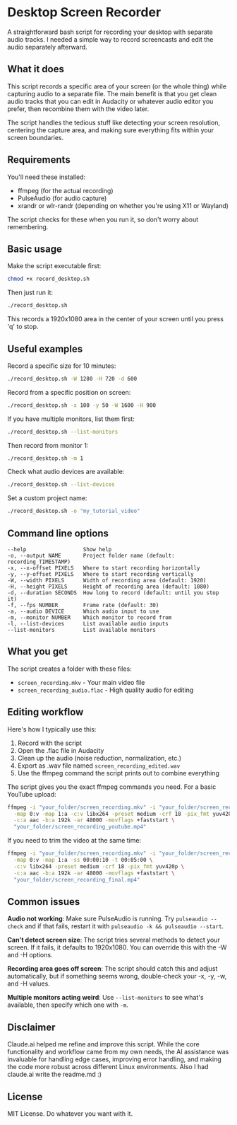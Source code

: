 # Desktop Screen Recorder

A straightforward bash script for recording your desktop with separate audio tracks. I needed a simple way to record screencasts and edit the audio separately afterward.

## What it does

This script records a specific area of your screen (or the whole thing) while capturing audio to a separate file. The main benefit is that you get clean audio tracks that you can edit in Audacity or whatever audio editor you prefer, then recombine them with the video later.

The script handles the tedious stuff like detecting your screen resolution, centering the capture area, and making sure everything fits within your screen boundaries.

## Requirements

You'll need these installed:

- ffmpeg (for the actual recording)
- PulseAudio (for audio capture)
- xrandr or wlr-randr (depending on whether you're using X11 or Wayland)

The script checks for these when you run it, so don't worry about remembering.

## Basic usage

Make the script executable first:

```bash
chmod +x record_desktop.sh
```

Then just run it:

```bash
./record_desktop.sh
```

This records a 1920x1080 area in the center of your screen until you press 'q' to stop.

## Useful examples

Record a specific size for 10 minutes:
```bash
./record_desktop.sh -W 1280 -H 720 -d 600
```

Record from a specific position on screen:
```bash
./record_desktop.sh -x 100 -y 50 -W 1600 -H 900
```

If you have multiple monitors, list them first:
```bash
./record_desktop.sh --list-monitors
```

Then record from monitor 1:
```bash
./record_desktop.sh -m 1
```

Check what audio devices are available:
```bash
./record_desktop.sh --list-devices
```

Set a custom project name:
```bash
./record_desktop.sh -o "my_tutorial_video"
```

## Command line options

```
--help                  Show help
-o, --output NAME       Project folder name (default: recording_TIMESTAMP)
-x, --x-offset PIXELS   Where to start recording horizontally
-y, --y-offset PIXELS   Where to start recording vertically  
-W, --width PIXELS      Width of recording area (default: 1920)
-H, --height PIXELS     Height of recording area (default: 1080)
-d, --duration SECONDS  How long to record (default: until you stop it)
-f, --fps NUMBER        Frame rate (default: 30)
-a, --audio DEVICE      Which audio input to use
-m, --monitor NUMBER    Which monitor to record from
-l, --list-devices      List available audio inputs
--list-monitors         List available monitors
```

## What you get

The script creates a folder with these files:

- `screen_recording.mkv` - Your main video file
- `screen_recording_audio.flac` - High quality audio for editing

## Editing workflow

Here's how I typically use this:

1. Record with the script
2. Open the .flac file in Audacity
3. Clean up the audio (noise reduction, normalization, etc.)  
4. Export as .wav file named `screen_recording_edited.wav`
5. Use the ffmpeg command the script prints out to combine everything

The script gives you the exact ffmpeg commands you need. For a basic YouTube upload:

```bash
ffmpeg -i "your_folder/screen_recording.mkv" -i "your_folder/screen_recording_edited.wav" \
  -map 0:v -map 1:a -c:v libx264 -preset medium -crf 18 -pix_fmt yuv420p \
  -c:a aac -b:a 192k -ar 48000 -movflags +faststart \
  "your_folder/screen_recording_youtube.mp4"
```

If you need to trim the video at the same time:

```bash
ffmpeg -i "your_folder/screen_recording.mkv" -i "your_folder/screen_recording_edited.wav" \
  -map 0:v -map 1:a -ss 00:00:10 -t 00:05:00 \
  -c:v libx264 -preset medium -crf 18 -pix_fmt yuv420p \
  -c:a aac -b:a 192k -ar 48000 -movflags +faststart \
  "your_folder/screen_recording_final.mp4"
```

## Common issues

**Audio not working**: Make sure PulseAudio is running. Try `pulseaudio --check` and if that fails, restart it with `pulseaudio -k && pulseaudio --start`.

**Can't detect screen size**: The script tries several methods to detect your screen. If it fails, it defaults to 1920x1080. You can override this with the -W and -H options.

**Recording area goes off screen**: The script should catch this and adjust automatically, but if something seems wrong, double-check your -x, -y, -w, and -H values.

**Multiple monitors acting weird**: Use `--list-monitors` to see what's available, then specify which one with `-m`.

## Disclaimer
Claude.ai helped me refine and improve this script. While the core functionality and workflow came from my own needs, the AI assistance was invaluable for handling edge cases, improving error handling, and making the code more robust across different Linux environments.
Also I had claude.ai write the readme.md :)

## License

MIT License. Do whatever you want with it.
